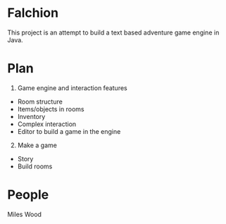 # Falchion
This project is an attempt to build a text based adventure game engine in Java. 

# Plan
1) Game engine and interaction features
  * Room structure
  * Items/objects in rooms
  * Inventory
  * Complex interaction
  * Editor to build a game in the engine
2) Make a game
  * Story
  * Build rooms
  
  # People
  Miles Wood
